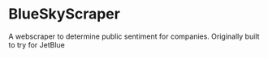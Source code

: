 # BlueSkyScraper
A webscraper to determine public sentiment for companies. Originally built to try for JetBlue

